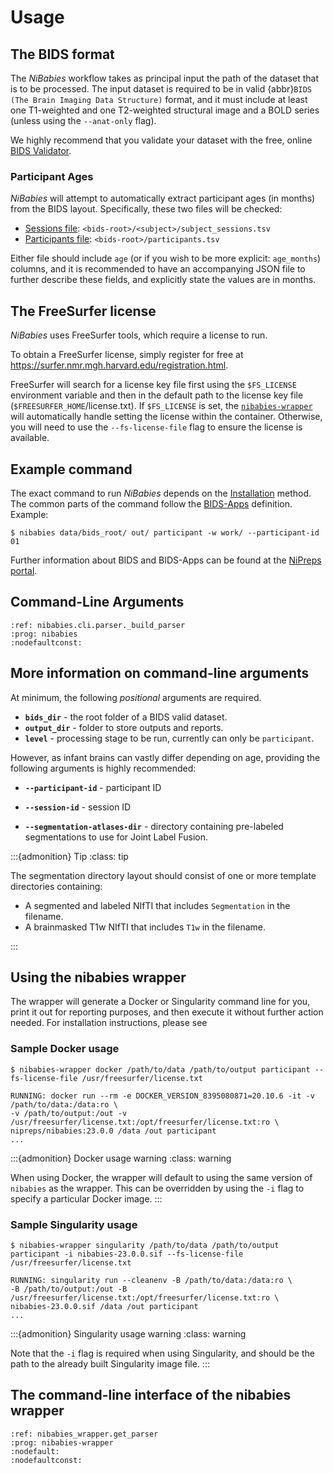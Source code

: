 # Usage

## The BIDS format

The *NiBabies* workflow takes as principal input the path of the dataset
that is to be processed.
The input dataset is required to be in valid
{abbr}`BIDS (The Brain Imaging Data Structure)` format,
and it must include at least one T1-weighted and
one T2-weighted structural image and
a BOLD series (unless using the `--anat-only` flag).

We highly recommend that you validate your dataset with the free, online
[BIDS Validator](http://bids-standard.github.io/bids-validator/).

### Participant Ages
*NiBabies* will attempt to automatically extract participant ages (in months) from the BIDS layout.
Specifically, these two files will be checked:
- [Sessions file](https://bids-specification.readthedocs.io/en/stable/03-modality-agnostic-files.html#sessions-file): `<bids-root>/<subject>/subject_sessions.tsv`
- [Participants file](https://bids-specification.readthedocs.io/en/stable/03-modality-agnostic-files.html#participants-file): `<bids-root>/participants.tsv`

Either file should include `age` (or if you wish to be more explicit: `age_months`) columns, and it is
recommended to have an accompanying JSON file to further describe these fields, and explicitly state the values are in months.

## The FreeSurfer license

*NiBabies* uses FreeSurfer tools, which require a license to run.

To obtain a FreeSurfer license, simply register for free at https://surfer.nmr.mgh.harvard.edu/registration.html.

FreeSurfer will search for a license key file first using the `$FS_LICENSE` environment variable and then in the default path to the license key file (`$FREESURFER_HOME`/license.txt). If `$FS_LICENSE` is set, the [`nibabies-wrapper`](#using-the-nibabies-wrapper) will automatically handle setting the license within the container.
Otherwise, you will need to use the `--fs-license-file` flag to ensure the license is available.


## Example command

The exact command to run *NiBabies* depends on the [Installation](./installation.md) method.
The common parts of the command follow the
[BIDS-Apps](https://github.com/BIDS-Apps) definition.
Example:

```Shell
$ nibabies data/bids_root/ out/ participant -w work/ --participant-id 01
```

Further information about BIDS and BIDS-Apps can be found at the
[NiPreps portal](https://www.nipreps.org/apps/framework/).

## Command-Line Arguments
```{argparse}
:ref: nibabies.cli.parser._build_parser
:prog: nibabies
:nodefaultconst:
```

## More information on command-line arguments

At minimum, the following *positional* arguments are required.

- **`bids_dir`** - the root folder of a BIDS valid dataset.
- **`output_dir`** - folder to store outputs and reports.
- **`level`** - processing stage to be run, currently can only be `participant`.

However, as infant brains can vastly differ depending on age, providing the following arguments is highly recommended:

- **`--participant-id`** - participant ID

- **`--session-id`** - session ID

- **`--segmentation-atlases-dir`** - directory containing pre-labeled segmentations to use for Joint Label Fusion.

:::{admonition} Tip
:class: tip

The segmentation directory layout should consist of one or more template directories containing:
* A segmented and labeled NIfTI that includes `Segmentation` in the filename.
* A brainmasked T1w NIfTI that includes `T1w` in the filename.

:::

## Using the nibabies wrapper

The wrapper will generate a Docker or Singularity command line for you, print it out for reporting purposes, and then execute it without further action needed.
For installation instructions, please see [](installation.md#installing-the-nibabies-wrapper)

### Sample Docker usage

```
$ nibabies-wrapper docker /path/to/data /path/to/output participant --fs-license-file /usr/freesurfer/license.txt

RUNNING: docker run --rm -e DOCKER_VERSION_8395080871=20.10.6 -it -v /path/to/data:/data:ro \
-v /path/to/output:/out -v /usr/freesurfer/license.txt:/opt/freesurfer/license.txt:ro \
nipreps/nibabies:23.0.0 /data /out participant
...
```

:::{admonition} Docker usage warning
:class: warning

When using Docker, the wrapper will default to using the same version of `nibabies` as the wrapper.
This can be overridden by using the `-i` flag to specify a particular Docker image.
:::

### Sample Singularity usage

```
$ nibabies-wrapper singularity /path/to/data /path/to/output participant -i nibabies-23.0.0.sif --fs-license-file /usr/freesurfer/license.txt

RUNNING: singularity run --cleanenv -B /path/to/data:/data:ro \
-B /path/to/output:/out -B /usr/freesurfer/license.txt:/opt/freesurfer/license.txt:ro \
nibabies-23.0.0.sif /data /out participant
...
```

:::{admonition} Singularity usage warning
:class: warning

Note that the `-i` flag is required when using Singularity, and should be the path to the already built Singularity image file.
:::

The command-line interface of the nibabies wrapper
------------------------------------------------

```{argparse}
:ref: nibabies_wrapper.get_parser
:prog: nibabies-wrapper
:nodefault:
:nodefaultconst:
```

